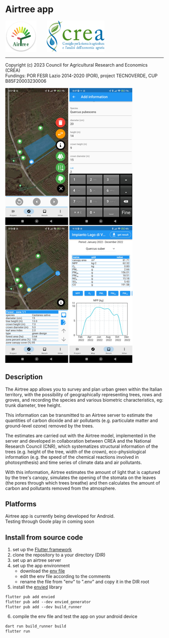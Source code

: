 
# Airtree app
<img src='assets_github/ic_airtree.png' height='100'>&nbsp;&nbsp;&nbsp;&nbsp;&nbsp;&nbsp;&nbsp;&nbsp;<img src='assets_github/logo_crea.png' height='100'>


---

Copyright (c) 2023 Council for Agricultural Research and Economics (CREA)\
Fundings:  POR FESR Lazio 2014-2020 (POR), project TECNOVERDE, CUP B85F20003230006


<img src='assets_github/airtree_fig_1.jpg' width='200'>  <img src='assets_github/airtree_fig_2.jpg' width='200'> <img src='assets_github/airtree_fig_3.jpg' width='200'>  <img src='assets_github/airtree_fig_4.jpg' width='200'>


## Description
The Airtree app allows you to survey and plan urban green within the Italian territory, with the possibility of geographically representing trees, rows and groves, and recording the species and various biometric characteristics, eg: trunk diameter, tree height.

This information can be transmitted to an Airtree server to estimate the quantities of carbon dioxide and air pollutants (e.g. particulate matter and ground-level ozone) removed by the trees.

The estimates are carried out with the Airtree model, implemented in the server and developed in collaboration between CREA and the National Research Council (CNR), which systematizes structural information of the trees (e.g. height of the tree, width of the crown), eco-physiological information (e.g. the speed of the chemical reactions involved in photosynthesis) and time series of climate data and air pollutants.

With this information, Airtree estimates the amount of light that is captured by the tree's canopy, simulates the opening of the stomata on the leaves (the pores through which trees breathe) and then calculates the amount of carbon and pollutants removed from the atmosphere.

## Platforms
Airtree app is currently being developed for Android.\
Testing through Goole play in coming soon

## Install from source code
1) set up the [Flutter framework](https://docs.flutter.dev/get-started/install)
2) clone the repository to a your directory (DIR)
3) set up an airtree server
4) set up the app environment
    - download the [env file](https://filedn.com/lJmhEDy1NtXRoqpqwjGBwUB/airtree/app/env)
    - edit the env file according to the comments
    - rename the file from "env" to ".env" and copy it in the DIR root
5) install the [envied](https://pub.dev/packages/envied) library
```
flutter pub add envied
flutter pub add --dev envied_generator
flutter pub add --dev build_runner
```
6) compile the env file and test the app on your android device
```
dart run build_runner build
flutter run
```



